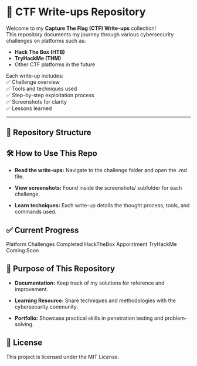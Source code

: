 # 🔐 CTF Write-ups Repository

Welcome to my **Capture The Flag (CTF) Write-ups** collection!  
This repository documents my journey through various cybersecurity challenges on platforms such as:

- **Hack The Box (HTB)**
- **TryHackMe (THM)**
- Other CTF platforms in the future

Each write-up includes:  
✅ Challenge overview  
✅ Tools and techniques used  
✅ Step-by-step exploitation process  
✅ Screenshots for clarity  
✅ Lessons learned  

---

## 📂 Repository Structure



## 🛠 How to Use This Repo

- **Read the write-ups:** Navigate to the challenge folder and open the .md file.

- **View screenshots:** Found inside the screenshots/ subfolder for each challenge.

- **Learn techniques:** Each write-up details the thought process, tools, and commands used.

## ✅ Current Progress
Platform	Challenges Completed
HackTheBox	Appointment
TryHackMe	Coming Soon

## 📌 Purpose of This Repository
- **Documentation:** Keep track of my solutions for reference and improvement.

- **Learning Resource:** Share techniques and methodologies with the cybersecurity community.

- **Portfolio:** Showcase practical skills in penetration testing and problem-solving.

## 📜 License
This project is licensed under the MIT License.
